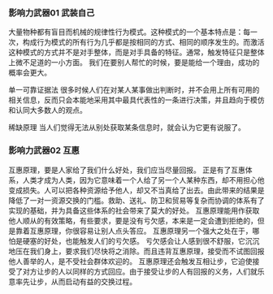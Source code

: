 ### 影响力武器01 武装自己
  大量物种都有盲目而机械的规律性行为模式。这种模式的一个基本特点是：每一次，构成行为模式的所有行为几乎都是按相同的方式、相同的顺序发生的。而激活这种模式的方式并不是对手整体，而是对手具备的特征。通常，触发特征只是整体上微不足道的一小方面。
  我们在要别人帮忙的时候，要是能给一个理由，成功的概率会更大。
  
  单一可靠证据法
  很多时候人们在对某人某事做出判断时，并不会用上所有可用的相关信息，反而只会本能地采用其中最具代表性的一条进行决策，并且趋向于模仿和认同大多数人的观点。

  稀缺原理
  当人们觉得无法从别处获取某条信息时，就会认为它更有说服了。

### 影响力武器02 互惠
  互惠原理，要是人家给了我们什么好处，我们应当尽量回报。
  正是有了互惠体系，人类才成为人类，因为它意味着一个人给了另一个人某种东西，却不用担心他变成损失。人可以把各种资源给予他人，却又不当真给了出去。由此带来的结果是降低了一对一资源交换的门槛。救助、送礼、防卫和贸易等复杂而协调的体系有了实现的基础，并为具备这些体系的社会带来了莫大的好处。
  互惠原理能用作获取他人顺从的有效策略，有些要求，要是没有亏欠感，本来是一定会遭到拒绝的，但是靠着互惠原理，你很容易让别人点头答应。
  互惠原理另一个强大之处在于，哪怕是硬塞的好处，也能触发人们的亏欠感。
  亏欠感会让人感到很不舒服，它沉沉地压在我们身上，要求我们尽快将之消除。而且违背互惠原理，接受而不试图回报他人善举的人，是不受社会群体欢迎的。
  互惠原理还会触发互相让步，它迫使接受了对方让步的人以同样的方式回应。由于接受让步的人有回报的义务，人们就乐意率先让步，从而启动有益的交换过程。
